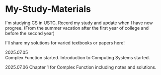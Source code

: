 # My-Study-Materials
I'm studying CS in USTC.
Record my study and update when I have new progree. (From the summer vacation after the first year of college and before the second year)

I'll share my solutions for varied textbooks or papers here!

2025.07.05  
    Complex Function started.
    Introduction to Computing Systems started.

2025.07.06
    Chapter 1 for Complex Function including notes and solutions.

